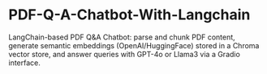 # PDF-Q-A-Chatbot-With-Langchain
LangChain-based PDF Q&amp;A Chatbot: parse and chunk PDF content, generate semantic embeddings (OpenAI/HuggingFace) stored in a Chroma vector store, and answer queries with GPT-4o or Llama3 via a Gradio interface.
